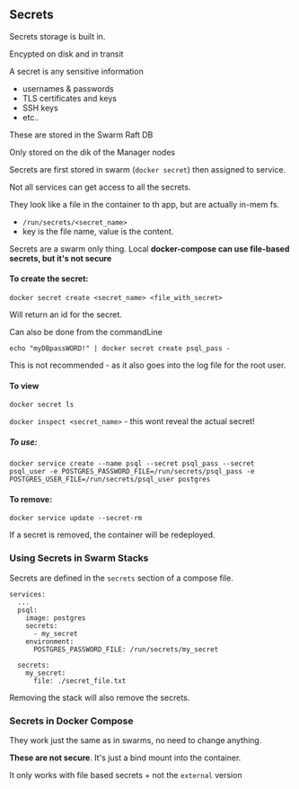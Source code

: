 
## Secrets

Secrets storage is built in.

Encypted on disk and in transit

A secret is any sensitive information
  - usernames & passwords
  - TLS certificates and keys
  - SSH keys
  - etc..

These are stored in the Swarm Raft DB

Only stored on the dik of the Manager nodes

Secrets are first stored in swarm (`docker secret`) then assigned to service.

Not all services can get access to all the secrets.

They look like a file in the container to th app, but are actually in-mem fs. 
 - `/run/secrets/<secret_name>`
 - key is the file name, value is the content.

Secrets are a swarm only thing. Local **docker-compose can use file-based secrets, but it's not secure**

#### To create the secret:

`docker secret create <secret_name> <file_with_secret>`

Will return an id for the secret.

Can also be done from the commandLine

`echo "myDBpassWORD!" | docker secret create psql_pass -`

This is not recommended - as it also goes into the log file for the root user.

#### To view

`docker secret ls`

`docker inspect <secret_name>` - this wont reveal the actual secret!

##### To use:

`docker service create --name psql --secret psql_pass --secret psql_user -e POSTGRES_PASSWORD_FILE=/run/secrets/psql_pass -e POSTGRES_USER_FILE=/run/secrets/psql_user postgres`

#### To remove:

`docker service update --secret-rm`

If a secret is removed, the container will be redeployed. 

### Using Secrets in Swarm Stacks

Secrets are defined in the `secrets` section of a compose file.

```
services:
  ...
  psql:
    image: postgres
    secrets:
      - my_secret
    environment:
      POSTGRES_PASSWORD_FILE: /run/secrets/my_secret

  secrets:
    my_secret:
      file: ./secret_file.txt

```

Removing the stack will also remove the secrets.


### Secrets in Docker Compose

They work just the same as in swarms, no need to change anything. 

**These are not secure**. It's just a bind mount into the container.

It only works with file based secrets + not the `external` version


